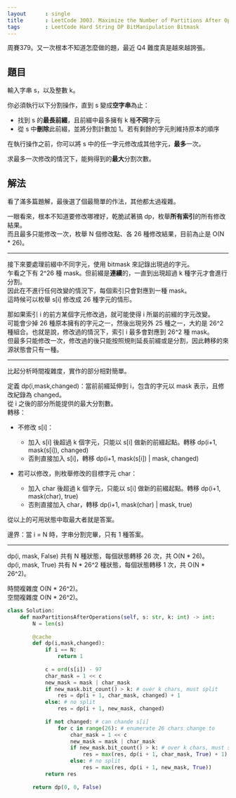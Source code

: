 ```yaml
---
layout      : single
title       : LeetCode 3003. Maximize the Number of Partitions After Operations
tags        : LeetCode Hard String DP BitManipulation Bitmask
---
```

周賽379。又一次根本不知道怎麼做的題，最近 Q4 難度真是越來越誇張。  

## 題目

輸入字串 s，以及整數 k。  

你必須執行以下分割操作，直到 s 變成**空字串**為止：  

- 找到 s 的**最長前綴**，且前綴中最多擁有 k 種**不同**字元  
- 從 s 中**刪除**此前綴，並將分割計數加 1。若有剩餘的字元則維持原本的順序  

在執行操作之前，你可以將 s 中的任一字元修改成其他字元，**最多**一次。  

求最多一次修改的情況下，能夠得到的**最大**分割次數。  

## 解法

看了滿多篇題解，最後選了個最簡單的作法，其他都太過複雜。  

一眼看來，根本不知道要修改哪裡好，乾脆試著搞 dp，枚舉**所有索引**的所有修改結果。  
而且最多只能修改一次，枚舉 N 個修改點、各 26 種修改結果，目前為止是 O(N \* 26)。  

---

接下來要處理前綴中不同字元，使用 bitmask 來記錄出現過的字元。  
乍看之下有 2^26 種 mask。但前綴是**連續**的，一直到出現超過 k 種字元才會進行分割。  
因此在不進行任何改變的情況下，每個索引只會對應到一種 mask。  
這時候可以枚舉 s[i] 修改成 26 種字元的情形。  

那如果索引 i 的前方某個字元修改過，就可能使得 i 所屬的前綴的字元改變。  
可能會少掉 26 種原本擁有的字元之一，然後出現另外 25 種之一，大約是 26^2 種組合。也就是說，修改過的情況下，索引 i 最多會對應到 26^2 種 mask。  
但最多只能修改一次，修改過的後只能按照規則延長前綴或是分割，因此轉移的來源狀態會只有一種。  

---

比起分析時間複雜度，實作的部分相對簡單。  

定義 dp(i,mask,changed)：當前前綴延伸到 i，包含的字元以 mask 表示，且修改紀錄為 changed。  
從 i 之後的部分所能提供的最大分割數。  
轉移：

- 不修改 s[i]：  
  - 加入 s[i] 後超過 k 個字元，只能以 s[i] 做新的前綴起點。轉移 dp(i+1, mask(s[i]), changed)  
  - 否則直接加入 s[i]，轉移 dp(i+1, mask(s[i]) | mask, changed)  

- 若可以修改，則枚舉修改的目標字元 char：  
  - 加入 char 後超過 k 個字元，只能以 s[i] 做新的前綴起點。轉移 dp(i+1, mask(char), true)  
  - 否則直接加入 char，轉移 dp(i+1, mask(char) | mask, true)  

從以上的可用狀態中取最大者就是答案。  

邊界：當 i = N 時，字串分割完畢，只有 1 種答案。  

---

dp(i, mask, False) 共有 N 種狀態，每個狀態轉移 26 次，共 O(N \* 26)。  
dp(i, mask, True) 共有 N \* 26^2 種狀態，每個狀態轉移 1 次，共 O(N \* 26^2)。  

時間複雜度 O(N \* 26^2)。  
空間複雜度 O(N \* 26^2)。  

```python
class Solution:
    def maxPartitionsAfterOperations(self, s: str, k: int) -> int:
        N = len(s)
        
        @cache
        def dp(i,mask,changed):
            if i == N:
                return 1
            
            c = ord(s[i]) - 97
            char_mask = 1 << c
            new_mask = mask | char_mask
            if new_mask.bit_count() > k: # over k chars, must split
                res = dp(i + 1, char_mask, changed) + 1
            else: # no split
                res = dp(i + 1, new_mask, changed)
                
            if not changed: # can chande s[i]
                for c in range(26): # enumerate 26 chars change to
                    char_mask = 1 << c
                    new_mask = mask | char_mask
                    if new_mask.bit_count() > k: # over k chars, must split
                        res = max(res, dp(i + 1, char_mask, True) + 1)
                    else: # no split
                        res = max(res, dp(i + 1, new_mask, True))
            return res
        
        return dp(0, 0, False)
```
